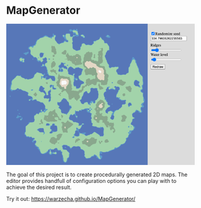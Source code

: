 # MapGenerator

![Generator preview](https://github.com/Warzecha/MapGenerator/blob/master/docs/generator_preview.png?raw=true)

The goal of this project is to create procedurally generated 2D maps.
The editor provides handfull of configuration options you can play with to achieve the desired result.

Try it out: https://warzecha.github.io/MapGenerator/
